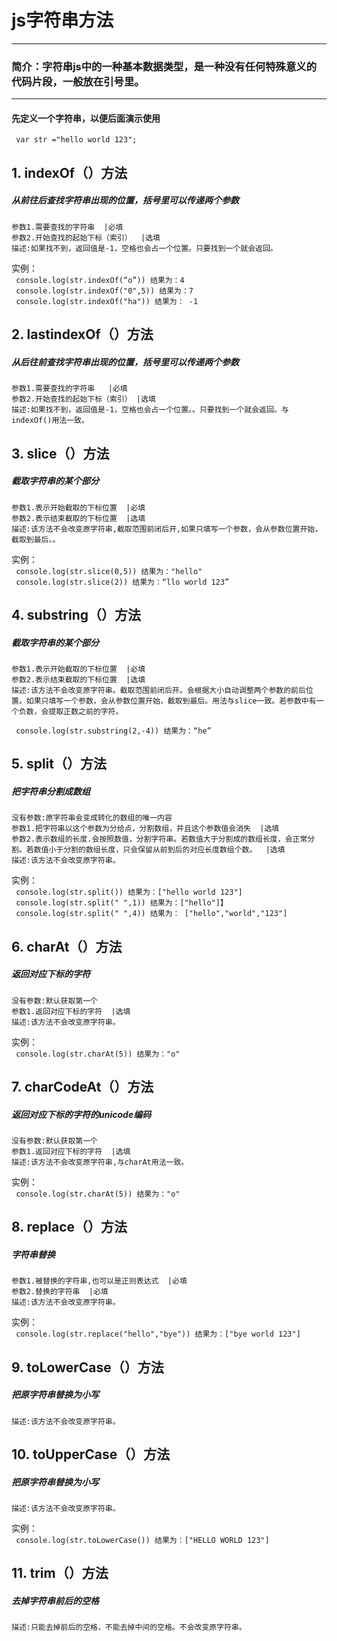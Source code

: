 # js字符串方法
*** 
### 简介：字符串js中的一种基本数据类型，是一种没有任何特殊意义的代码片段，一般放在引号里。
*** 
#### 先定义一个字符串，以便后面演示使用
` var str ="hello world 123";`
## 1. indexOf（）方法
> 
##### 从前往后查找字符串出现的位置，括号里可以传递两个参数
	参数1.需要查找的字符串  |必填
	参数2.开始查找的起始下标（索引）  |选填
	描述:如果找不到，返回值是-1，空格也会占一个位置。只要找到一个就会返回。
实例：  
` console.log(str.indexOf(“o”)) 结果为：4`  
` console.log(str.indexOf("0",5)) 结果为：7`  
` console.log(str.indexOf("ha")) 结果为： -1`	
	
## 2. lastindexOf（）方法
> 
##### 从后往前查找字符串出现的位置，括号里可以传递两个参数
	参数1.需要查找的字符串   |必填
	参数2.开始查找的起始下标（索引） |选填
	描述:如果找不到，返回值是-1，空格也会占一个位置。。只要找到一个就会返回。与indexOf()用法一致。
	
## 3. slice（）方法
> 
##### 截取字符串的某个部分
	参数1.表示开始截取的下标位置  |必填
	参数2.表示结束截取的下标位置  |选填
	描述:该方法不会改变原字符串,截取范围前闭后开,如果只填写一个参数，会从参数位置开始，截取到最后。。
实例：  
` console.log(str.slice(0,5)) 结果为："hello"`  
` console.log(str.slice(2)) 结果为：“llo world 123”` 		
	
## 4. substring（）方法
> 
##### 截取字符串的某个部分
	参数1.表示开始截取的下标位置  |必填
	参数2.表示结束截取的下标位置  |选填
	描述:该方法不会改变原字符串。截取范围前闭后开。会根据大小自动调整两个参数的前后位置。如果只填写一个参数，会从参数位置开始，截取到最后。用法与slice一致。若参数中有一个负数，会提取正数之前的字符。
` console.log(str.substring(2,-4)) 结果为：“he”` 	
	
	
## 5. split（）方法
> 
##### 把字符串分割成数组
	没有参数:原字符串会变成转化的数组的唯一内容
	参数1.把字符串以这个参数为分给点，分割数组，并且这个参数值会消失  |选填
	参数2.表示数组的长度.会按照数值，分割字符串。若数值大于分割成的数组长度，会正常分割。若数值小于分割的数组长度，只会保留从前到后的对应长度数组个数。  |选填
	描述:该方法不会改变原字符串。	
实例：  
` console.log(str.split()) 结果为：["hello world 123"]`  
` console.log(str.split(" ",1)) 结果为：["hello"]】`  
` console.log(str.split(" ",4)) 结果为： ["hello","world","123"]`

## 6. charAt（）方法
> 
##### 返回对应下标的字符
	没有参数:默认获取第一个
	参数1.返回对应下标的字符  |选填
	描述:该方法不会改变原字符串。	
实例：  
` console.log(str.charAt(5)) 结果为："o"`  

## 7. charCodeAt（）方法
> 
##### 返回对应下标的字符的unicode编码
	没有参数:默认获取第一个
	参数1.返回对应下标的字符  |选填
	描述:该方法不会改变原字符串,与charAt用法一致。	
实例：  
` console.log(str.charAt(5)) 结果为："o"` 

## 8. replace（）方法
> 
##### 字符串替换
	参数1.被替换的字符串,也可以是正则表达式  |必填
	参数2.替换的字符串  |必填
	描述:该方法不会改变原字符串。	
实例：  
` console.log(str.replace("hello","bye")) 结果为：["bye world 123"]`

## 9. toLowerCase（）方法
> 
##### 把原字符串替换为小写
	描述:该方法不会改变原字符串。	

## 10. toUpperCase（）方法
> 
##### 把原字符串替换为小写
	描述:该方法不会改变原字符串。	
实例：  
` console.log(str.toLowerCase()) 结果为：["HELLO WORLD 123"]`

## 11. trim（）方法
> 
##### 去掉字符串前后的空格
	描述:只能去掉前后的空格，不能去掉中间的空格。不会改变原字符串。	